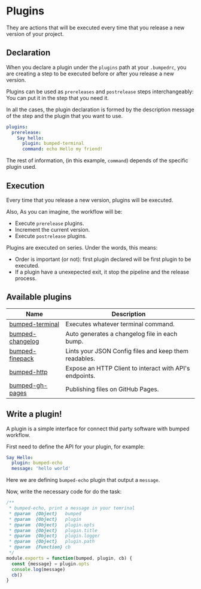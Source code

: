 # Plugins

They are actions that will be executed every time that you release a new version of your project.

## Declaration

When you declare a plugin under the `plugins` path at your `.bumpedrc`, you are creating a step to be executed before or after you release a new version.

Plugins can be used as `prereleases` and `postrelease` steps interchangeably: You can put it in the step that you need it.

In all the cases, the plugin declaration is formed by the description message of the step and the plugin that you want to use.

```YAML
plugins:
  prerelease:
    Say hello:
      plugin: bumped-terminal
      command: echo Hello my friend!
```

The rest of information, (in this example, `command`) depends of the specific plugin used.

## Execution

Every time that you release a new version, plugins will be executed.

Also, As you can imagine, the workflow will be:

- Execute `prerelease` plugins.
- Increment the current version.
- Execute `postrelease` plugins.

Plugins are executed on series. Under the words, this means:

- Order is important (or not): first plugin declared will be first plugin to be executed.
- If a plugin have a unexepected exit, it stop the pipeline and the release process.

## Available plugins

| Name                                                           | Description                                             |
|----------------------------------------------------------------|---------------------------------------------------------|
| [bumped-terminal](https://github.com/bumped/bumped-terminal)   | Executes whatever terminal command.                     |
| [bumped-changelog](https://github.com/bumped/bumped-changelog) | Auto generates a changelog file in each bump.           |
| [bumped-finepack](https://github.com/bumped/bumped-finepack)   | Lints your JSON Config files and keep them readables.   |
| [bumped-http](https://github.com/bumped/bumped-http)           | Expose an HTTP Client to interact with API's endpoints. |
| [bumped-gh-pages](https://github.com/bumped/bumped-gh-pages)   | Publishing files on GitHub Pages.                       |

## Write a plugin!

A plugin is a simple interface for connect thid party software with bumped workflow.

First need to define the API for your plugin, for example:

```yaml
Say Hello:
  plugin: bumped-echo
  message: 'hello world'
```

Here we are defining `bumped-echo` plugin that output a `message`.

Now, write the necessary code for do the task:

```js
/**
 * bumped-echo, print a message in your temrinal
 * @param  {Object}   bumped
 * @param  {Object}   plugin        
 * @param  {Object}   plugin.opts   
 * @param  {Object}   plugin.title  
 * @param  {Object}   plugin.logger
 * @param  {Object}   plugin.path
 * @param  {Function} cb
 */
module.exports = function(bumped, plugin, cb) {
  const {message} = plugin.opts
  console.log(message)
  cb()
}
```
